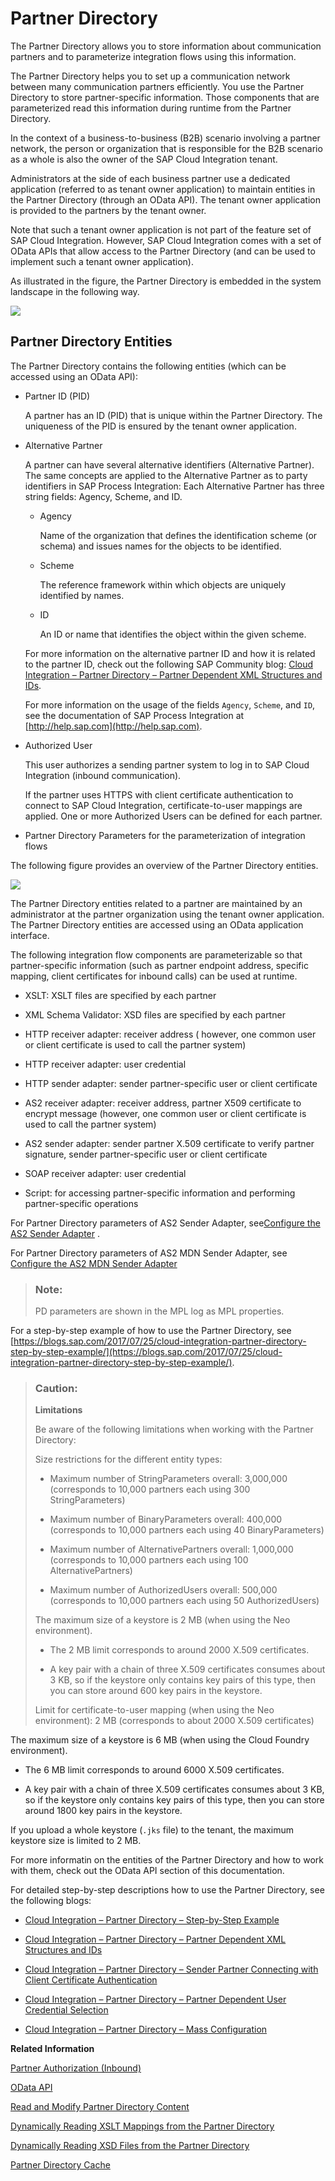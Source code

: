 <!-- loioe7fa1e2cd16049b7bfefe938355a574c -->

# Partner Directory

The Partner Directory allows you to store information about communication partners and to parameterize integration flows using this information.

The Partner Directory helps you to set up a communication network between many communication partners efficiently. You use the Partner Directory to store partner-specific information. Those components that are parameterized read this information during runtime from the Partner Directory.



In the context of a business-to-business \(B2B\) scenario involving a partner network, the person or organization that is responsible for the B2B scenario as a whole is also the owner of the SAP Cloud Integration tenant.

Administrators at the side of each business partner use a dedicated application \(referred to as tenant owner application\) to maintain entities in the Partner Directory \(through an OData API\). The tenant owner application is provided to the partners by the tenant owner.

Note that such a tenant owner application is not part of the feature set of SAP Cloud Integration. However, SAP Cloud Integration comes with a set of OData APIs that allow access to the Partner Directory \(and can be used to implement such a tenant owner application\).

As illustrated in the figure, the Partner Directory is embedded in the system landscape in the following way.

![](images/Partner_Directory_0fdad6b.png)



<a name="loioe7fa1e2cd16049b7bfefe938355a574c__section_cdn_1pk_pdb"/>

## Partner Directory Entities

The Partner Directory contains the following entities \(which can be accessed using an OData API\):

-   Partner ID \(PID\)

    A partner has an ID \(PID\) that is unique within the Partner Directory. The uniqueness of the PID is ensured by the tenant owner application.

-   Alternative Partner

    A partner can have several alternative identifiers \(Alternative Partner\). The same concepts are applied to the Alternative Partner as to party identifiers in SAP Process Integration: Each Alternative Partner has three string fields: Agency, Scheme, and ID.

    -   Agency

        Name of the organization that defines the identification scheme \(or schema\) and issues names for the objects to be identified.

    -   Scheme

        The reference framework within which objects are uniquely identified by names.

    -   ID

        An ID or name that identifies the object within the given scheme.


    For more information on the alternative partner ID and how it is related to the partner ID, check out the following SAP Community blog: [Cloud Integration – Partner Directory – Partner Dependent XML Structures and IDs](https://blogs.sap.com/2017/08/22/cloud-integration-partner-directory-partner-dependent-xml-structures-and-ids/).

    For more information on the usage of the fields `Agency`, `Scheme`, and `ID`, see the documentation of SAP Process Integration at [http://help.sap.com](http://help.sap.com).

-   Authorized User

    This user authorizes a sending partner system to log in to SAP Cloud Integration \(inbound communication\).

    If the partner uses HTTPS with client certificate authentication to connect to SAP Cloud Integration, certificate-to-user mappings are applied. One or more Authorized Users can be defined for each partner.

-   Partner Directory Parameters for the parameterization of integration flows


The following figure provides an overview of the Partner Directory entities.

![](images/Partner_Directory_Entities_cff1177.png)

The Partner Directory entities related to a partner are maintained by an administrator at the partner organization using the tenant owner application. The Partner Directory entities are accessed using an OData application interface.



The following integration flow components are parameterizable so that partner-specific information \(such as partner endpoint address, specific mapping, client certificates for inbound calls\) can be used at runtime.

-   XSLT: XSLT files are specified by each partner

-   XML Schema Validator: XSD files are specified by each partner

-   HTTP receiver adapter: receiver address \( however, one common user or client certificate is used to call the partner system\)

-   HTTP receiver adapter: user credential

-   HTTP sender adapter: sender partner-specific user or client certificate

-   AS2 receiver adapter: receiver address, partner X509 certificate to encrypt message \(however, one common user or client certificate is used to call the partner system\)

-   AS2 sender adapter: sender partner X.509 certificate to verify partner signature, sender partner-specific user or client certificate

-   SOAP receiver adapter: user credential

-   Script: for accessing partner-specific information and performing partner-specific operations




For Partner Directory parameters of AS2 Sender Adapter, see[Configure the AS2 Sender Adapter](../Development/configure-the-as2-sender-adapter-5d7ee17.md) .

For Partner Directory parameters of AS2 MDN Sender Adapter, see [Configure the AS2 MDN Sender Adapter](../Development/configure-the-as2-mdn-sender-adapter-c54effe.md)

> ### Note:  
> PD parameters are shown in the MPL log as MPL properties.

For a step-by-step example of how to use the Partner Directory, see [https://blogs.sap.com/2017/07/25/cloud-integration-partner-directory-step-by-step-example/](https://blogs.sap.com/2017/07/25/cloud-integration-partner-directory-step-by-step-example/).



> ### Caution:  
> **Limitations**
> 
> Be aware of the following limitations when working with the Partner Directory:
> 
> Size restrictions for the different entity types:
> 
> -   Maximum number of StringParameters overall: 3,000,000 \(corresponds to 10,000 partners each using 300 StringParameters\)
> 
> -   Maximum number of BinaryParameters overall: 400,000 \(corresponds to 10,000 partners each using 40 BinaryParameters\)
> 
> -   Maximum number of AlternativePartners overall: 1,000,000 \(corresponds to 10,000 partners each using 100 AlternativePartners\)
> 
> -   Maximum number of AuthorizedUsers overall: 500,000 \(corresponds to 10,000 partners each using 50 AuthorizedUsers\)
> 
> 
> The maximum size of a keystore is 2 MB \(when using the Neo environment\).
> 
> -   The 2 MB limit corresponds to around 2000 X.509 certificates.
> 
> -   A key pair with a chain of three X.509 certificates consumes about 3 KB, so if the keystore only contains key pairs of this type, then you can store around 600 key pairs in the keystore.
> 
> 
> Limit for certificate-to-user mapping \(when using the Neo environment\): 2 MB \(corresponds to about 2000 X.509 certificates\)



The maximum size of a keystore is 6 MB \(when using the Cloud Foundry environment\).

-   The 6 MB limit corresponds to around 6000 X.509 certificates.

-   A key pair with a chain of three X.509 certificates consumes about 3 KB, so if the keystore only contains key pairs of this type, then you can store around 1800 key pairs in the keystore.


If you upload a whole keystore \(`.jks` file\) to the tenant, the maximum keystore size is limited to 2 MB.



For more informatin on the entities of the Partner Directory and how to work with them, check out the OData API section of this documentation.



For detailed step-by-step descriptions how to use the Partner Directory, see the following blogs:

-   [Cloud Integration – Partner Directory – Step-by-Step Example](https://blogs.sap.com/2017/07/25/cloud-integration-partner-directory-step-by-step-example/)

-   [Cloud Integration – Partner Directory – Partner Dependent XML Structures and IDs](https://blogs.sap.com/2017/08/22/cloud-integration-partner-directory-partner-dependent-xml-structures-and-ids/)

-   [Cloud Integration – Partner Directory – Sender Partner Connecting with Client Certificate Authentication](https://blogs.sap.com/2017/08/24/cloud-integration-partner-directory-sender-partner-connecting-with-client-certificate-authentication/)

-   [Cloud Integration – Partner Directory – Partner Dependent User Credential Selection](https://blogs.sap.com/2017/08/25/cloud-integration-partner-directory-partner-dependent-user-credential-selection/)

-   [Cloud Integration – Partner Directory – Mass Configuration](https://blogs.sap.com/2017/08/25/cloud-integration-partner-directory-mass-configuration/)


**Related Information**  


 <?sap-ot O2O class="- topic/link " href="bbccb60d93474163a1e278bacb64ecb3.xml" text="" desc="" xtrc="link:1" xtrf="file:/home/builder/src/dita-all/cvv1690968981196/loio3268cb35959d4b368fb49de861bfe8a1_en-US/src/content/localization/en-us/e7fa1e2cd16049b7bfefe938355a574c.xml" ?> 

[Partner Authorization \(Inbound\)](../Development/partner-authorization-inbound-c0c9950.md "For inbound calls (when a partner sends a message to the integration platform), a partner authorization check evaluates whether the logged-in user has permission to execute messages with a particular sender partner ID.")

[OData API](../Development/odata-api-a617d6f.md "The Cloud Integration application programming interface (API) allows you to access Cloud Integration resources, for example, monitoring data.")

[Read and Modify Partner Directory Content](../Development/read-and-modify-partner-directory-content-ab10d02.md "You can use the Script step to address Partner Directory content.")

[Dynamically Reading XSLT Mappings from the Partner Directory](../Development/dynamically-reading-xslt-mappings-from-the-partner-directory-66a551a.md "You can configure the XSLT Mapping step in an integration flow to dynamically read XSLT mappings from the Partner Directory. The Mapping step will then point to an XSLT mapping defined in the Partner Directory.")

[Dynamically Reading XSD Files from the Partner Directory](../Development/dynamically-reading-xsd-files-from-the-partner-directory-9331745.md "You can configure the XML Validator step in an integration flow to dynamically read XML schema (XSD) files from the Partner Directory. The XML Validator step will then point to an XSD file in the Partner Directory.")

[Partner Directory Cache](../Development/partner-directory-cache-1577f77.md "To improve performance, Partner Directory is cached.")

